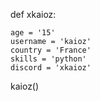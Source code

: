 def xkaioz:

    age = '15'
    username = 'kaioz'
    country = 'France'
    skills = 'python'
    discord = 'xkaioz'

kaioz()
